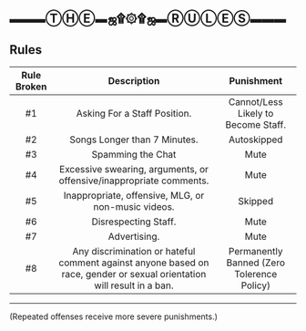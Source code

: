 ▬▬▬ⓉⒽⒺ▬ஜ۩۞۩ஜ▬ⓇⓊⓁⒺⓈ▬▬▬
------------------------------
Rules
-------

|Rule Broken| Description | Punishment |
|:------:|:---------:|:--------------------------------------:|
|#1 | Asking For a Staff Position. | Cannot/Less Likely to Become Staff. |
|#2 | Songs Longer than 7 Minutes. | Autoskipped |
|#3 | Spamming the Chat | Mute |
|#4 | Excessive swearing, arguments, or offensive/inappropriate comments.  | Mute |
|#5 | Inappropriate, offensive, MLG, or non-music videos. | Skipped |
|#6 | Disrespecting Staff. | Mute |
|#7 | Advertising. | Mute |
|#8 | Any discrimination or hateful comment against anyone based on race, gender or sexual orientation will result in a ban. |  Permanently Banned (Zero Tolerence Policy) |
-------------------
(Repeated offenses receive more severe punishments.)
